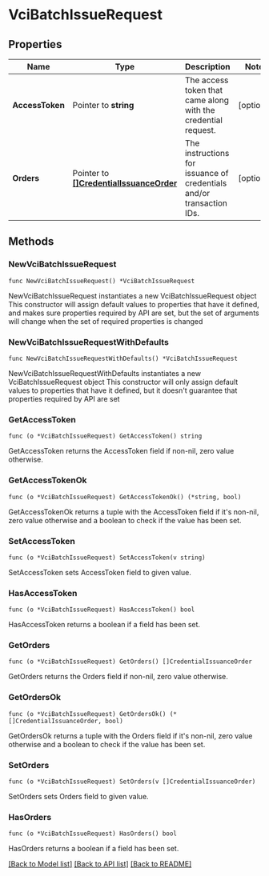 # VciBatchIssueRequest

## Properties

Name | Type | Description | Notes
------------ | ------------- | ------------- | -------------
**AccessToken** | Pointer to **string** | The access token that came along with the credential request. | [optional] 
**Orders** | Pointer to [**[]CredentialIssuanceOrder**](CredentialIssuanceOrder.md) | The instructions for issuance of credentials and/or transaction IDs. | [optional] 

## Methods

### NewVciBatchIssueRequest

`func NewVciBatchIssueRequest() *VciBatchIssueRequest`

NewVciBatchIssueRequest instantiates a new VciBatchIssueRequest object
This constructor will assign default values to properties that have it defined,
and makes sure properties required by API are set, but the set of arguments
will change when the set of required properties is changed

### NewVciBatchIssueRequestWithDefaults

`func NewVciBatchIssueRequestWithDefaults() *VciBatchIssueRequest`

NewVciBatchIssueRequestWithDefaults instantiates a new VciBatchIssueRequest object
This constructor will only assign default values to properties that have it defined,
but it doesn't guarantee that properties required by API are set

### GetAccessToken

`func (o *VciBatchIssueRequest) GetAccessToken() string`

GetAccessToken returns the AccessToken field if non-nil, zero value otherwise.

### GetAccessTokenOk

`func (o *VciBatchIssueRequest) GetAccessTokenOk() (*string, bool)`

GetAccessTokenOk returns a tuple with the AccessToken field if it's non-nil, zero value otherwise
and a boolean to check if the value has been set.

### SetAccessToken

`func (o *VciBatchIssueRequest) SetAccessToken(v string)`

SetAccessToken sets AccessToken field to given value.

### HasAccessToken

`func (o *VciBatchIssueRequest) HasAccessToken() bool`

HasAccessToken returns a boolean if a field has been set.

### GetOrders

`func (o *VciBatchIssueRequest) GetOrders() []CredentialIssuanceOrder`

GetOrders returns the Orders field if non-nil, zero value otherwise.

### GetOrdersOk

`func (o *VciBatchIssueRequest) GetOrdersOk() (*[]CredentialIssuanceOrder, bool)`

GetOrdersOk returns a tuple with the Orders field if it's non-nil, zero value otherwise
and a boolean to check if the value has been set.

### SetOrders

`func (o *VciBatchIssueRequest) SetOrders(v []CredentialIssuanceOrder)`

SetOrders sets Orders field to given value.

### HasOrders

`func (o *VciBatchIssueRequest) HasOrders() bool`

HasOrders returns a boolean if a field has been set.


[[Back to Model list]](../README.md#documentation-for-models) [[Back to API list]](../README.md#documentation-for-api-endpoints) [[Back to README]](../README.md)


